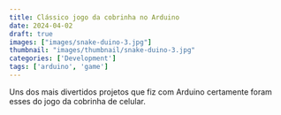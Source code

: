 ```yaml
---
title: Clássico jogo da cobrinha no Arduino
date: 2024-04-02
draft: true
images: ["images/snake-duino-3.jpg"]
thumbnail: "images/thumbnail/snake-duino-3.jpg"
categories: ['Development']
tags: ['arduino', 'game']
---
```


Uns dos mais divertidos projetos que fiz com Arduino certamente
foram esses do jogo da cobrinha de celular.

